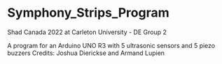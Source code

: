 # Symphony_Strips_Program
Shad Canada 2022 at Carleton University - DE Group 2

A program for an Arduino UNO R3 with 5 ultrasonic sensors and 5 piezo buzzers
Credits: Joshua Dierickse and Armand Lupien 
